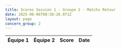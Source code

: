 ```yaml
---
title: Scores Session 1 - Groupe 2 - Matchs Retour
date: 2025-06-06T08:58:26.071Z
layout: page
concern_group: 2
---
```




| Équipe 1 | Équipe 2 | Score | Date |
|----------|----------|-------|------|

